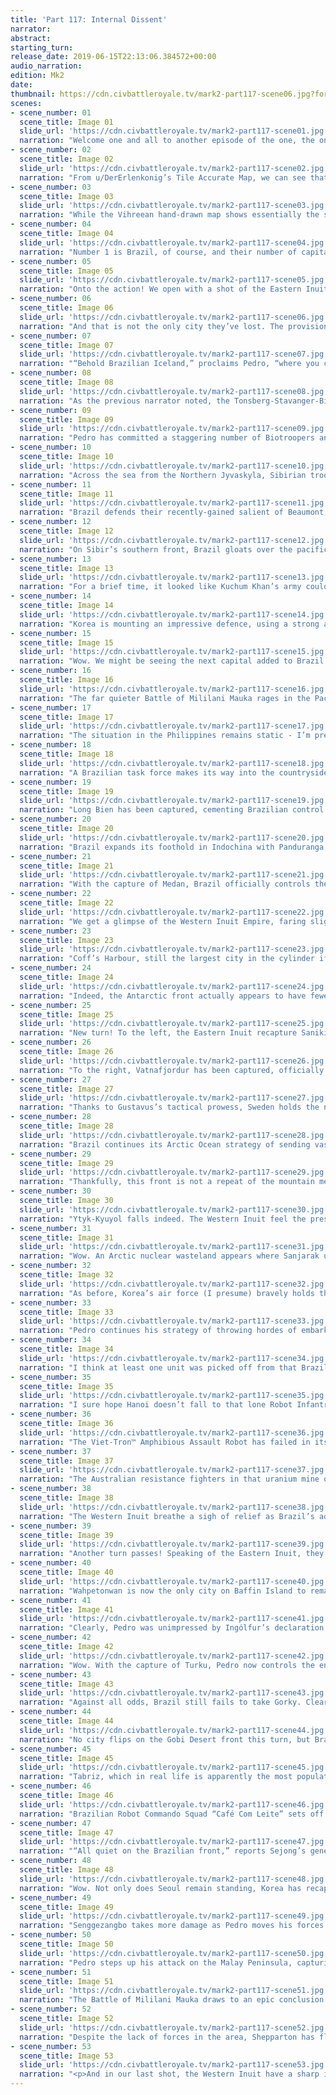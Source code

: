 ```yaml
---
title: 'Part 117: Internal Dissent'
narrator:
abstract:
starting_turn:
release_date: 2019-06-15T22:13:06.384572+00:00
audio_narration:
edition: Mk2
date:
thumbnail: https://cdn.civbattleroyale.tv/mark2-part117-scene06.jpg?format=webp&nearlossless=1
scenes:
- scene_number: 01
  scene_title: Image 01
  slide_url: 'https://cdn.civbattleroyale.tv/mark2-part117-scene01.jpg'
  narration: "Welcome one and all to another episode of the one, the only Civ Battle Royale Mk. 2.1! I am your host, u/knight13117, longtime supporter of Vietnam and recently, a supporter of the CBR on Patreon. This week’s OC is courtesy of u/CastoloXimenez, depicting the fallen Emperor of Boerkind on his Golden Throne. Surely, all the deaths to come will be worthy sacrifices to this undead, cyborg god-king."
- scene_number: 02
  scene_title: Image 02
  slide_url: 'https://cdn.civbattleroyale.tv/mark2-part117-scene02.jpg'
  narration: "From u/DerErlenkonig’s Tile Accurate Map, we can see that Brazil has made gains on every front. Every single nation on the cylinder is feeling the Brazilian heat, but notably, the British Isles are now unified, and Brazil has also expanded its foothold in northeastern Siberia."
- scene_number: 03
  scene_title: Image 03
  slide_url: 'https://cdn.civbattleroyale.tv/mark2-part117-scene03.jpg'
  narration: "While the Vihreean hand-drawn map shows essentially the same data as the Tile Accurate Map, to me at least, the artistry gives certain nations a little bit of personality based on their map alone. Sweden looks very stressed, Sibir looks stoically determined, and Australia has no idea what’s happening outside their personal continent."
- scene_number: 04
  scene_title: Image 04
  slide_url: 'https://cdn.civbattleroyale.tv/mark2-part117-scene04.jpg'
  narration: "Number 1 is Brazil, of course, and their number of capitals continues to rise, ending last part at 51. That’s only ten more capitals they need to win the game!"
- scene_number: 05
  scene_title: Image 05
  slide_url: 'https://cdn.civbattleroyale.tv/mark2-part117-scene05.jpg'
  narration: "Onto the action! We open with a shot of the Eastern Inuit Empire. Ever since the Great Schism brought by the capture of Ivvavik, the East has tried to maintain communication with the Western Inuit Empire, but Brazilian “jammers” (actually musicians jamming to samba music) have kept the East quite ignorant of what’s going on in Alaska and Kamchatka.\nAlso, the Eastern Inuit have lost their foothold of Sanikiluaq."
- scene_number: 06
  scene_title: Image 06
  slide_url: 'https://cdn.civbattleroyale.tv/mark2-part117-scene06.jpg'
  narration: "And that is not the only city they’ve lost. The provisional capital of Nattfaravik, captured from Iceland not so long ago, has fallen to Pedro the Magnanimous. Ekeuhnick sets off in his private Biodrone to the Western Inuit Empire - perhaps things are safer there."
- scene_number: 07
  scene_title: Image 07
  slide_url: 'https://cdn.civbattleroyale.tv/mark2-part117-scene07.jpg'
  narration: "“Behold Brazilian Iceland,” proclaims Pedro, “where you can go dancing in the mountains and flirt with Carnival performers in the hot springs.” ...That sounds pretty nice, actually. If only that pesky holdout city of Vatnafjordur wasn’t in the way of total conquest."
- scene_number: 08
  scene_title: Image 08
  slide_url: 'https://cdn.civbattleroyale.tv/mark2-part117-scene08.jpg'
  narration: "As the previous narrator noted, the Tonsberg-Stavanger-Birka line has been definitively overrun, but Gustavus Adolphus holds on. The mountainous terrain certainly impedes the Brazilian soldiers, but Skara, unprotected by mountains, looks ready to fall in a few turns."
- scene_number: 09
  scene_title: Image 09
  slide_url: 'https://cdn.civbattleroyale.tv/mark2-part117-scene09.jpg'
  narration: "Pedro has committed a staggering number of Biotroopers and Robot Infantry to this front. One wonders if he realizes that he’s actually conquered all the capitals of this region already. He could simply let the remaining Swedes live their lives in peace, since they no longer threaten him."
- scene_number: 10
  scene_title: Image 10
  slide_url: 'https://cdn.civbattleroyale.tv/mark2-part117-scene10.jpg'
  narration: "Across the sea from the Northern Jyvaskyla, Sibirian troops maintain a daring defence of their country’s northwestern border. Time will tell if powerful Arsenal Ships and Missile Cruisers can stem the vast tide of unprotected embarked units."
- scene_number: 11
  scene_title: Image 11
  slide_url: 'https://cdn.civbattleroyale.tv/mark2-part117-scene11.jpg'
  narration: "Brazil defends their recently-gained salient of Beaumont, but incredibly, a lone Sibirian Biotrooper makes his way past the enemy lines, and looks poised to flip the city next turn. Sibir is nothing if not resilient. But Zarani is about to be captured, and Qashliq sits right on the front lines..."
- scene_number: 12
  scene_title: Image 12
  slide_url: 'https://cdn.civbattleroyale.tv/mark2-part117-scene12.jpg'
  narration: "On Sibir’s southern front, Brazil gloats over the pacification of Hue, a tremendously important city for the sake of morale, for obvious reasons. At the moment, Sibir is holding the line, but with Hue captured, that Brazilian laughter will have to find new places to spread..."
- scene_number: 13
  scene_title: Image 13
  slide_url: 'https://cdn.civbattleroyale.tv/mark2-part117-scene13.jpg'
  narration: "For a brief time, it looked like Kuchum Khan’s army could make its way through the mountain pass near Gongju to conquer Korea. Clearly, that has not happened, and now Brazilians head through the pass in the other direction. Meanwhile, Brazilian Robot Commando Squad “Café Com Leite” successfully captures the northern cities of Tyukanskoye and Nizhnekolymsk."
- scene_number: 14
  scene_title: Image 14
  slide_url: 'https://cdn.civbattleroyale.tv/mark2-part117-scene14.jpg'
  narration: "Korea is mounting an impressive defence, using a strong air force to deny Brazil access to Gangneung. Nonetheless, Ytyk-Kyuyol looks ready to flip back, after a brief Korean recapture."
- scene_number: 15
  scene_title: Image 15
  slide_url: 'https://cdn.civbattleroyale.tv/mark2-part117-scene15.jpg'
  narration: "Wow. We might be seeing the next capital added to Brazil’s list soon. Despite the aforementioned impressive air force, Sejong seems to be sending them on bombing runs of distant cities instead of strafing runs on incoming units. Cleverly, Pedro has set up a Mech Artillery on a small island south of the Korean peninsula to provide fire support."
- scene_number: 16
  scene_title: Image 16
  slide_url: 'https://cdn.civbattleroyale.tv/mark2-part117-scene16.jpg'
  narration: "The far quieter Battle of Mililani Mauka rages in the Pacific Ocean to the southeast. Can a single Brazilian Advanced Destroyer take on a city guarded by a Biodrone and a Missile Cruiser? Place your bets! (I think Australia will win this brief skirmish.)"
- scene_number: 17
  scene_title: Image 17
  slide_url: 'https://cdn.civbattleroyale.tv/mark2-part117-scene17.jpg'
  narration: "The situation in the Philippines remains static - I’m pretty sure this is the exact same shot as three turns ago, minus the movement of units. Maybe Brazil, Australia, and the long-suffering Filipinos once led by José Rizal have finally managed to achieve peace? Maybe???"
- scene_number: 18
  scene_title: Image 18
  slide_url: 'https://cdn.civbattleroyale.tv/mark2-part117-scene18.jpg'
  narration: "A Brazilian task force makes its way into the countryside between Dong Hoi and Than Hoa, likely to get flanked and routed by Vietnamese troops. The Trungs cheer on their forces with an improvised speech: “The Babylonians say we cannot defeat Brazil. But we Can Tho!”"
- scene_number: 19
  scene_title: Image 19
  slide_url: 'https://cdn.civbattleroyale.tv/mark2-part117-scene19.jpg'
  narration: "Long Bien has been captured, cementing Brazilian control of the Burmese coast. It was a Long time coming. ...Okay, I’ll stop."
- scene_number: 20
  scene_title: Image 20
  slide_url: 'https://cdn.civbattleroyale.tv/mark2-part117-scene20.jpg'
  narration: "Brazil expands its foothold in Indochina with Panduranga, the former Cham capital. Unlike its numerous flips during the Blackfoot and Australian attacks on Vietnam, this time, it looks ready to stay in the hands of the invader. (Aside from that plucky Viet-Tron™ Amphibious Assault Robot guarded by a Cybersub.)"
- scene_number: 21
  scene_title: Image 21
  slide_url: 'https://cdn.civbattleroyale.tv/mark2-part117-scene21.jpg'
  narration: "With the capture of Medan, Brazil officially controls the island of Borneo... with the exception of a single uranium mine. Australian resistance fighters plan to blow up the mine in a devastating act of nuclear sabotage."
- scene_number: 22
  scene_title: Image 22
  slide_url: 'https://cdn.civbattleroyale.tv/mark2-part117-scene22.jpg'
  narration: "We get a glimpse of the Western Inuit Empire, faring slightly better than its Eastern counterpart, although the capture of Qurluqtuq threatens the rest of Alaska. Ekeuhnick’s Biodrone touches down in Akviligjuaq, and the Inuit leader names it the new capital, angering the Eastern Inuit. If it’s captured, perhaps Ekeuhnick will return the capital to the East in an act of reconciliation. ...If there even IS an Eastern Inuit Empire by then."
- scene_number: 23
  scene_title: Image 23
  slide_url: 'https://cdn.civbattleroyale.tv/mark2-part117-scene23.jpg'
  narration: "Coff’s Harbour, still the largest city in the cylinder if I recall correctly, sits untouched amid its bountiful fishing boats and atolls. Given the slowness of the Pacific War, I wonder if Brazil will actually capture Sydney the hard way, heading west in a land war across the Australian continent, instead of simply attempting a naval snipe from the east."
- scene_number: 24
  scene_title: Image 24
  slide_url: 'https://cdn.civbattleroyale.tv/mark2-part117-scene24.jpg'
  narration: "Indeed, the Antarctic front actually appears to have fewer forces committed there than before. One Brazilian Advanced Destroyer ignored the order to hold back, and will soon become a burning wreck amid the surprisingly vast crab fisheries."
- scene_number: 25
  scene_title: Image 25
  slide_url: 'https://cdn.civbattleroyale.tv/mark2-part117-scene25.jpg'
  narration: "New turn! To the left, the Eastern Inuit recapture Sanikiluaq, showing they still have some fight in them yet. Nonetheless, Brazilian soldiers make their way through the harsh Arctic cordillera terrain of Baffin Island, dead set on making North America exclusively Brazilian."
- scene_number: 26
  scene_title: Image 26
  slide_url: 'https://cdn.civbattleroyale.tv/mark2-part117-scene26.jpg'
  narration: "To the right, Vatnafjordur has been captured, officially turning Iceland into Greenland. From his new capital at Borgarnes, Ingólfur Arnarson makes a bold speech proclaiming Greenland’s independence from the Brazilian-sympathizing bureaucrats in the Icelandic homeland. He tries to make a parallel with Brazil’s legendary declaration of independence from Portugal, but Pedro’s ambassadors simply shake their heads. “In what universe could Brazil have ever been a colony of Lazy Maria?”"
- scene_number: 27
  scene_title: Image 27
  slide_url: 'https://cdn.civbattleroyale.tv/mark2-part117-scene27.jpg'
  narration: "Thanks to Gustavus’s tactical prowess, Sweden holds the new Bergen-Skara-Eidsvoll line quite well, possibly overturning my prediction of an easy capture of Skara. Nonetheless, Brazil advances north on the Finnish front, slowly encircling Gustavus’s once-mighty empire."
- scene_number: 28
  scene_title: Image 28
  slide_url: 'https://cdn.civbattleroyale.tv/mark2-part117-scene28.jpg'
  narration: "Brazil continues its Arctic Ocean strategy of sending vast hordes of unescorted troop transports, and despite the prowess of the Sibirian navy, this strategy might actually work thanks to Brazil’s sheer numbers. Kuchum, you have more ships to the east! Send them in, for Nebuchadnezzar’s sake! On land, Joensuu has been captured, although the Sibirian army rushes to reverse that."
- scene_number: 29
  scene_title: Image 29
  slide_url: 'https://cdn.civbattleroyale.tv/mark2-part117-scene29.jpg'
  narration: "Thankfully, this front is not a repeat of the mountain meatgrinder. Instead, there is harsh fighting in what I believe to be the Gobi Desert. For now, the former Mongolian capital of Karakorum appears relatively safe."
- scene_number: 30
  scene_title: Image 30
  slide_url: 'https://cdn.civbattleroyale.tv/mark2-part117-scene30.jpg'
  narration: "Ytyk-Kyuyol falls indeed. The Western Inuit feel the pressure slowly mounting as Isit, Russkoye Ustye, and Olenyok are subjected to regular bombing raids."
- scene_number: 31
  scene_title: Image 31
  slide_url: 'https://cdn.civbattleroyale.tv/mark2-part117-scene31.jpg'
  narration: "Wow. An Arctic nuclear wasteland appears where Sanjarak used to be. Frustrated with their continued contest over the city, only for Brazil to snipe it under their noses, clearly Korea and the Western Inuit made some sort of pact to forget the city ever existed. Drop the bomb, and fuhgettaboutit."
- scene_number: 32
  scene_title: Image 32
  slide_url: 'https://cdn.civbattleroyale.tv/mark2-part117-scene32.jpg'
  narration: "As before, Korea’s air force (I presume) bravely holds the line. Sejong’s citizens should be guaranteed several more turns of peace - and by then, perhaps the struggle will be over."
- scene_number: 33
  scene_title: Image 33
  slide_url: 'https://cdn.civbattleroyale.tv/mark2-part117-scene33.jpg'
  narration: "Pedro continues his strategy of throwing hordes of embarked melee units across the sea, and decides to move his Mech Artillery closer to the Korean capital. If Sejong’s scattered navy can’t break through the wall of troop transports, all is lost."
- scene_number: 34
  scene_title: Image 34
  slide_url: 'https://cdn.civbattleroyale.tv/mark2-part117-scene34.jpg'
  narration: "I think at least one unit was picked off from that Brazilian advance, but it’s sure not the rout I was hoping for. In fact, the Trungs seem to have given up on defending their more northern holdings, concentrating their forces around Saigon and Qui Nihon."
- scene_number: 35
  scene_title: Image 35
  slide_url: 'https://cdn.civbattleroyale.tv/mark2-part117-scene35.jpg'
  narration: "I sure hope Hanoi doesn’t fall to that lone Robot Infantry, because that would be an unfairly anticlimactic end for the venerable Empire of Vietnam. Pedro’s having some trouble getting past the Burmese mountains, but Senggezangbo, on the far eastern part of the Indo-Gangetic plain, is about to be encircled."
- scene_number: 36
  scene_title: Image 36
  slide_url: 'https://cdn.civbattleroyale.tv/mark2-part117-scene36.jpg'
  narration: "The Viet-Tron™ Amphibious Assault Robot has failed in its mission to retake Panduranga. Instead, it has been brutally dismantled, and its parts have been used to make new Carnival floats. Also, wow, that’s quite the naval force attacking the Malay Peninsula, including carriers that have planes on them (I love how that’s actually a significant observation in the cylinder)."
- scene_number: 37
  scene_title: Image 37
  slide_url: 'https://cdn.civbattleroyale.tv/mark2-part117-scene37.jpg'
  narration: "The Australian resistance fighters in that uranium mine on Borneo are waging a one-sided fight against a Brazilian Biotrooper squad. If they fail, at least they’ll die with the comfort that their homeland is safe for the time being."
- scene_number: 38
  scene_title: Image 38
  slide_url: 'https://cdn.civbattleroyale.tv/mark2-part117-scene38.jpg'
  narration: "The Western Inuit breathe a sigh of relief as Brazil’s advance stalemates. They ply Ekeuhnick with gifts of bannock and akutaq (Inuit ice cream), and proclaim their victory over the invading Brazilians. Ekeuhnick is ambivalent, and remembers the fun hiking trips in the Canadian Arctic islands back in the Eastern Inuit Empire."
- scene_number: 39
  scene_title: Image 39
  slide_url: 'https://cdn.civbattleroyale.tv/mark2-part117-scene39.jpg'
  narration: "Another turn passes! Speaking of the Eastern Inuit, they continue to hold out against the more aggressive Brazilian troops in this area. Tara is ready to fall, and even the incredibly misnamed city of Holford’s Prairie is under fire. I wonder if Texan colonists managed to make some kind of deal with the Inuit long ago."
- scene_number: 40
  scene_title: Image 40
  slide_url: 'https://cdn.civbattleroyale.tv/mark2-part117-scene40.jpg'
  narration: "Wahpetonwan is now the only city on Baffin Island to remain in Eastern Inuit control. The inhabitants of this curiously Sioux city wonder whether they should accept their incoming overlords or not."
- scene_number: 41
  scene_title: Image 41
  slide_url: 'https://cdn.civbattleroyale.tv/mark2-part117-scene41.jpg'
  narration: "Clearly, Pedro was unimpressed by Ingólfur’s declaration of independence from his own country, and promptly seizes his new Greenlandic capital. The lack of resistance or population loss indicates that even in Greenland, Brazilian sympathizers remain. Flabbergasted, Ingólfur declares the independence of the Selfoss Empire from the crooked bureaucrats of the former administration."
- scene_number: 42
  scene_title: Image 42
  slide_url: 'https://cdn.civbattleroyale.tv/mark2-part117-scene42.jpg'
  narration: "Wow. With the capture of Turku, Pedro now controls the entirety of irl Finland. Furthermore, troops have advanced to within spitting distance of Eidsvoll. Is this the end for the Lion of the North?"
- scene_number: 43
  scene_title: Image 43
  slide_url: 'https://cdn.civbattleroyale.tv/mark2-part117-scene43.jpg'
  narration: "Against all odds, Brazil still fails to take Gorky. Clearly, the Sibirian navy and air force know what they’re doing. I wonder how much longer Kuchum can maintain this balancing act."
- scene_number: 44
  scene_title: Image 44
  slide_url: 'https://cdn.civbattleroyale.tv/mark2-part117-scene44.jpg'
  narration: "No city flips on the Gobi Desert front this turn, but Brazil has eliminated the weak Sibirian armies defending them. However, there’s a greater development in this slide, if you can see it..."
- scene_number: 45
  scene_title: Image 45
  slide_url: 'https://cdn.civbattleroyale.tv/mark2-part117-scene45.jpg'
  narration: "Tabriz, which in real life is apparently the most populated city in Iranian Azerbaijan, has been nuked (or razed) off the map. I assume this was the work of Brazil, but you never know in total war. The countryside to the south of what used to be Tabriz, however, remains oddly Sibirian. Maybe they haven’t heard the news."
- scene_number: 46
  scene_title: Image 46
  slide_url: 'https://cdn.civbattleroyale.tv/mark2-part117-scene46.jpg'
  narration: "Brazilian Robot Commando Squad “Café Com Leite” sets off on a new mission to capture Joinville. It looks like Kuchum has enough forces to thwart this attempt - but what about Brazilian Robot Commando Squad “Café Com Leite” Mk. II, waiting in the garrison at Nizhnekolymsk?"
- scene_number: 47
  scene_title: Image 47
  slide_url: 'https://cdn.civbattleroyale.tv/mark2-part117-scene47.jpg'
  narration: "“All quiet on the Brazilian front,” reports Sejong’s generals. Of course, almost all of the front is Brazilian, but they neglect to report that fact. Curiously, a source of uranium remains unimproved, but Sejong’s military engineers recommend against sending workers past the Brazilian Robot Infantry."
- scene_number: 48
  scene_title: Image 48
  slide_url: 'https://cdn.civbattleroyale.tv/mark2-part117-scene48.jpg'
  narration: "Wow. Not only does Seoul remain standing, Korea has recaptured Kyoto. Pedro might want to rethink his “amphibious horde” strategy."
- scene_number: 49
  scene_title: Image 49
  slide_url: 'https://cdn.civbattleroyale.tv/mark2-part117-scene49.jpg'
  narration: "Senggezangbo takes more damage as Pedro moves his forces out of the Brazilian Raj. However, I must say, the Trungs maintain an admirable air force in this region. If only they had more ground troops."
- scene_number: 50
  scene_title: Image 50
  slide_url: 'https://cdn.civbattleroyale.tv/mark2-part117-scene50.jpg'
  narration: "Pedro steps up his attack on the Malay Peninsula, capturing Lam Ap Pho and utterly destroying Thi Li Bi Nai. His admirals will be even more thrilled if he can capture the canal cities of Co Loa and Mandalay."
- scene_number: 51
  scene_title: Image 51
  slide_url: 'https://cdn.civbattleroyale.tv/mark2-part117-scene51.jpg'
  narration: "The Battle of Mililani Mauka draws to an epic conclusion: the Advanced Destroyer is advancely destroyed. But amazingly, the Biodrone and Missile Cruiser are gone, and the city’s population has decreased. I’m pretty sure that Advanced Destroyer managed a flip before it sunk."
- scene_number: 52
  scene_title: Image 52
  slide_url: 'https://cdn.civbattleroyale.tv/mark2-part117-scene52.jpg'
  narration: "Despite the lack of forces in the area, Shepparton has flipped to Brazil. Slowly, but surely, Pedro aims to conquer Antarctica."
- scene_number: 53
  scene_title: Image 53
  slide_url: 'https://cdn.civbattleroyale.tv/mark2-part117-scene53.jpg'
  narration: "<p>And in our last shot, the Western Inuit have a sharp intake of breath as amphibious Brazilian troops capture Kangirliniq. Is the West as safe as Ekeuhnick thought?</p> <p>It was an honour to narrate, and I hope you enjoyed it! A reminder that the CBR team is only $4 away from their monthly goal of $80 per month. I get that a ton of us are students or young professionals, but I figured I might as well donate the cost of a coffee for my main weekly source of entertainment.</p> <p>See you next time in the mind-boggling Civ Battle Royale Mk. 2.1!</p>"
---
```

